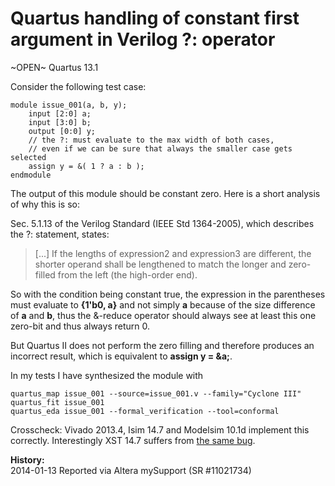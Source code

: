 
Quartus handling of constant first argument in Verilog ?: operator
==================================================================

~OPEN~ Quartus 13.1

Consider the following test case:

    module issue_001(a, b, y);
        input [2:0] a;
        input [3:0] b;
        output [0:0] y;
        // the ?: must evaluate to the max width of both cases,
        // even if we can be sure that always the smaller case gets selected
        assign y = &( 1 ? a : b );
    endmodule

The output of this module should be constant zero. Here is a short analysis of why this is so:

Sec. 5.1.13 of the Verilog Standard (IEEE Std 1364-2005), which describes the ?: statement, states:

> [...] If the lengths of expression2 and expression3 are different, the shorter operand shall be
lengthened to match the longer and zero-filled from the left (the high-order end).

So with the condition being constant true, the expression in the parentheses must evaluate to **{1'b0, a}** and not simply **a** because of the size difference of **a** and **b**, thus the &-reduce operator should always see at least this one zero-bit and thus always return 0.

But Quartus II does not perform the zero filling and therefore produces an incorrect result, which is equivalent to **assign y = &a;**.

In my tests I have synthesized the module with

    quartus_map issue_001 --source=issue_001.v --family="Cyclone III"
    quartus_fit issue_001
    quartus_eda issue_001 --formal_verification --tool=conformal

Crosscheck: Vivado 2013.4, Isim 14.7 and Modelsim 10.1d implement this
correctly. Interestingly XST 14.7 suffers from [the same bug](issue_001_xst.html).

**History:**  
2014-01-13 Reported via Altera mySupport (SR #11021734)

